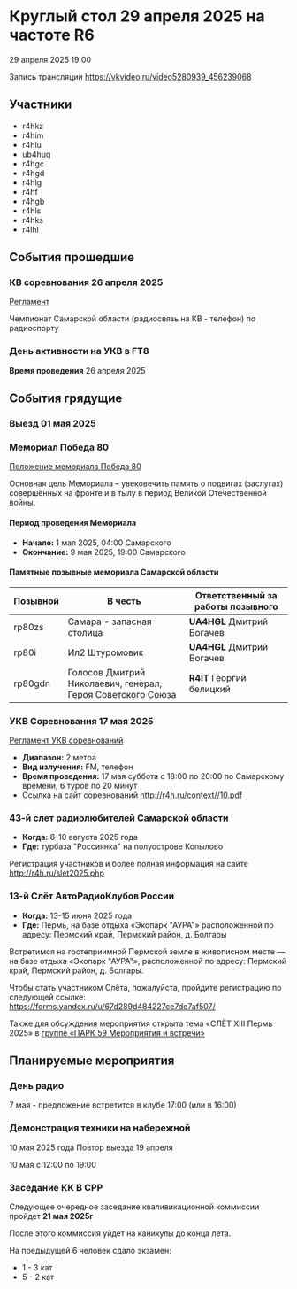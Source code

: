 # Круглый стол 29 апреля 2025 на частоте R6
29 апреля 2025 19:00

Запись трансляции
https://vkvideo.ru/video5280939_456239068

## Участники
- r4hkz
- r4him
- r4hlu
- ub4huq
- r4hgc
- r4hgd
- r4hlg
- r4hf
- r4hgb
- r4hls
- r4hks
- r4lhl

## События прошедшие
###  КВ соревнования 26 апреля 2025
[Регламент](files/2025_04_26_regl_HF.pdf)

Чемпионат Самарской области (радиосвязь на КВ - телефон) по радиоспорту

### День активности на УКВ в FT8
**Время проведения** 26 апреля 2025



## События грядущие
### Выезд 01 мая 2025



### Мемориал Победа 80
[Положение мемориала Победа 80](files/Polozhenie-Pobeda-80.pdf)

Основная цель Мемориала – увековечить память о подвигах (заслугах) совершённых на фронте и в тылу в период Великой Отечественной войны. 

#### Период проведения Мемориала
- **Начало:** 1 мая 2025, 04:00 Самарского
- **Окончание:** 9 мая 2025, 19:00 Самарского

#### Памятные позывные мемориала Самарской области

Позывной| В честь                                                     | Ответственный за работы позывного
--------|-------------------------------------------------------------|-----------------------------------
rp80zs  | Самара - запасная столица                                   | **UA4HGL** Дмитрий Богачев
rp80i   | Ил2 Штуромовик                                              | **UA4HGL** Дмитрий Богачев
rp80gdn | Голосов Дмитрий Николаевич, генерал, Героя Советского Союза | **R4IT** Георгий белицкий

### УКВ Соревнования 17 мая 2025 
[Регламент УКВ соревнований](files/2025_05_17_regl_VHF.pdf)

- **Диапазон:** 2 метра
- **Вид излучения:** FM, телефон
- **Время проведения:** 17 мая суббота с 18:00 по 20:00 по Самарскому времени, 6 туров по 20 минут
- Ссылка на сайт соревнований http://r4h.ru/context//10.pdf

### 43-й слет радиолюбителей Самарской области
- **Когда:** 8-10 августа 2025 года
- **Где:** турбаза "Россиянка" на полуострове Копылово

Регистрация участников и более полная информация на сайте
http://r4h.ru/slet2025.php

### 13-й Слёт АвтоРадиоКлубов России
- **Когда:** 13-15 июня 2025 года
- **Где:** Пермь, на базе отдыха «Экопарк "АУРА"»
расположенной по адресу: Пермский край, Пермский район, д. Болгары

Встретимся на гостеприимной Пермской земле в живописном месте — на базе отдыха «Экопарк "АУРА"», расположенной по адресу:
Пермский край, Пермский район, д. Болгары.


Чтобы стать участником Слёта, пожалуйста, пройдите регистрацию по следующей ссылке:
https://forms.yandex.ru/u/67d289d484227ce7de7af507/

Также для обсуждения мероприятия открыта тема «СЛЁТ XIII Пермь 2025» в [группе «ПАРК 59 Мероприятия и встречи»](https://t.me/+vqML_sEjcgo3NGJi)  

## Планируемые мероприятия

### День радио
7 мая - предложение встретится в клубе
17:00 (или в 16:00)

### Демонстрация техники на набережной
10 мая 2025 года
Повтор выезда 19 апреля

10 мая с 12:00 по 19:00 

### Заседание КК В СРР
Следующее очередное заседание кваливикационной коммиссии пройдет **21 мая 2025г**

После этого коммиссия уйдет на каникулы до конца лета.

На предыдущей 6 человек сдало экзамен:
- 1 - 3 кат
- 5 - 2 кат

